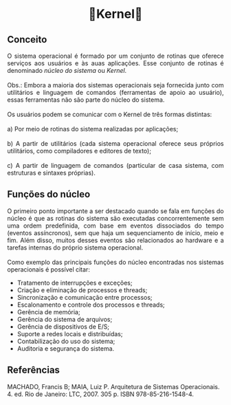 <h1 align="center">🔸Kernel🔸</h1>

## Conceito

<p align="justify">O sistema operacional é formado por um conjunto de rotinas que oferece serviços aos usuários e às auas aplicações. Esse conjunto de rotinas é denominado <i>núcleo do sistema</i> ou <i>Kernel</i>.<br>
<br>
Obs.: Embora a maioria dos sistemas operacionais seja fornecida junto com utilitários e linguagem de comandos (ferramentas de apoio ao usuário), essas ferramentas não são parte do núcleo do sistema.<br>
<br>
Os usuários podem se comunicar com o Kernel de três formas distintas:<br>
<br>
a) Por meio de rotinas do sistema realizadas por aplicações;<br>
<br>
b) A partir de utilitários (cada sistema operacional oferece seus próprios utilitários, como compiladores e editores de texto);<br>
<br>
c) A partir de linguagem de comandos (particular de casa sistema, com estruturas e sintaxes próprias).<br>
</p>

## Funções do núcleo

<p align="justify">O primeiro ponto importante a ser destacado quando se fala em funções do núcleo é que as rotinas do sistema são executadas concorrentemente sem uma ordem predefinida, com base em eventos dissociados do tempo (eventos assíncronos), sem que haja um sequenciamento de início, meio e fim. Além disso, muitos desses eventos são relacionados ao hardware e a tarefas internas do próprio sistema operacional.<br>
<br>
Como exemplo das principais funções do núcleo encontradas nos sistemas operacionais é possível citar:<br>
</p>

* Tratamento de interrupções e exceções;
* Criação e eliminação de processos e threads;
* Sincronização e comunicação entre processos;
* Escalonamento e controle dos processos e threads;
* Gerência de memória;
* Gerência do sistema de arquivos;
* Gerência de dispositivos de E/S;
* Suporte a redes locais e distribuídas;
* Contabilização do uso do sistema;
* Auditoria e segurança do sistema.



## Referências

<p>
MACHADO, Francis B; MAIA, Luiz P. Arquitetura de Sistemas Operacionais. 4. ed. Rio de Janeiro: LTC, 2007. 305 p. ISBN 978-85-216-1548-4.
